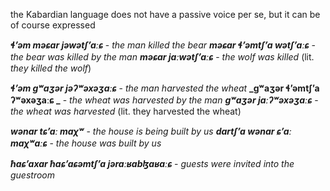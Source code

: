 the Kabardian language does not have a passive voice per se, but it can be of course expressed


**_ɬʼəm məɕar jəwətʃʼaːɕ_** - _the man killed the bear_
**_məɕar ɬʼəmtʃʼa wətʃʼaːɕ_** - _the bear was killed by the man_
**_məɕar jaːwətʃʼaːɕ_** - _the wolf was killed_ (lit. _they killed the wolf_)

**_ɬʼəm gʷaʒər jəʔʷəxəʒaːɕ_** - _the man harvested the wheat_
**_gʷaʒər ɬʼəmtʃʼa ʔʷəxəʒaːɕ _** - _the wheat was harvested by the man_
**_gʷaʒər jaːʔʷəxəʒaːɕ_** - _the wheat was harvested_ (lit. they harvested the wheat)

**_wənar tɕʼaː maχʷ_** - _the house is being built by us_
**_dartʃʼa wənar ɕʼaː maχʷaːɕ_** - _the house was built by us_




**_ħaɕʼaxar ħaɕʼaɕəmtʃʼa jəraːʁabɮaʁaːɕ_** - _guests were invited into the guestroom_